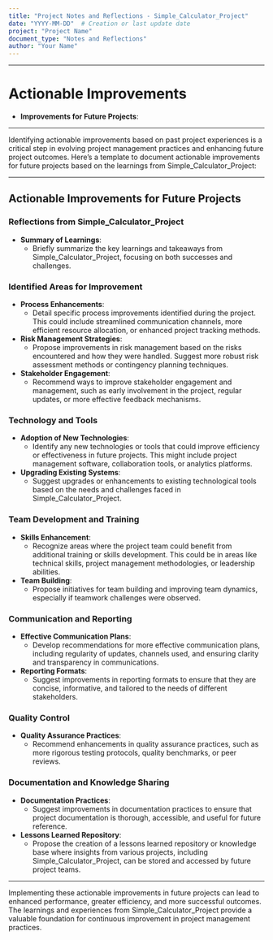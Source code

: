 ```yaml
---
title: "Project Notes and Reflections - Simple_Calculator_Project"
date: "YYYY-MM-DD"  # Creation or last update date
project: "Project Name"
document_type: "Notes and Reflections"
author: "Your Name"
---
```

---
# Actionable Improvements

- **Improvements for Future Projects**:

---
Identifying actionable improvements based on past project experiences is a critical step in evolving project management practices and enhancing future project outcomes. Here’s a template to document actionable improvements for future projects based on the learnings from Simple_Calculator_Project:

---

## Actionable Improvements for Future Projects

### Reflections from Simple_Calculator_Project
- **Summary of Learnings**: 
  - Briefly summarize the key learnings and takeaways from Simple_Calculator_Project, focusing on both successes and challenges.

### Identified Areas for Improvement
- **Process Enhancements**: 
  - Detail specific process improvements identified during the project. This could include streamlined communication channels, more efficient resource allocation, or enhanced project tracking methods.
- **Risk Management Strategies**: 
  - Propose improvements in risk management based on the risks encountered and how they were handled. Suggest more robust risk assessment methods or contingency planning techniques.
- **Stakeholder Engagement**: 
  - Recommend ways to improve stakeholder engagement and management, such as early involvement in the project, regular updates, or more effective feedback mechanisms.

### Technology and Tools
- **Adoption of New Technologies**: 
  - Identify any new technologies or tools that could improve efficiency or effectiveness in future projects. This might include project management software, collaboration tools, or analytics platforms.
- **Upgrading Existing Systems**: 
  - Suggest upgrades or enhancements to existing technological tools based on the needs and challenges faced in Simple_Calculator_Project.

### Team Development and Training
- **Skills Enhancement**: 
  - Recognize areas where the project team could benefit from additional training or skills development. This could be in areas like technical skills, project management methodologies, or leadership abilities.
- **Team Building**: 
  - Propose initiatives for team building and improving team dynamics, especially if teamwork challenges were observed.

### Communication and Reporting
- **Effective Communication Plans**: 
  - Develop recommendations for more effective communication plans, including regularity of updates, channels used, and ensuring clarity and transparency in communications.
- **Reporting Formats**: 
  - Suggest improvements in reporting formats to ensure that they are concise, informative, and tailored to the needs of different stakeholders.

### Quality Control
- **Quality Assurance Practices**: 
  - Recommend enhancements in quality assurance practices, such as more rigorous testing protocols, quality benchmarks, or peer reviews.

### Documentation and Knowledge Sharing
- **Documentation Practices**: 
  - Suggest improvements in documentation practices to ensure that project documentation is thorough, accessible, and useful for future reference.
- **Lessons Learned Repository**: 
  - Propose the creation of a lessons learned repository or knowledge base where insights from various projects, including Simple_Calculator_Project, can be stored and accessed by future project teams.

---

Implementing these actionable improvements in future projects can lead to enhanced performance, greater efficiency, and more successful outcomes. The learnings and experiences from Simple_Calculator_Project provide a valuable foundation for continuous improvement in project management practices.